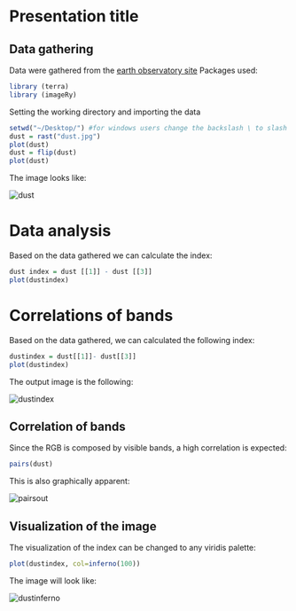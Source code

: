 # Presentation title
## Data gathering
Data were gathered from the [earth observatory site](https://earthobservatory.nasa.gov/)
Packages used:
``` r
library (terra)
library (imageRy)
```
Setting the working directory and importing the data
``` r
setwd("~/Desktop/") #for windows users change the backslash \ to slash /
dust = rast("dust.jpg")
plot(dust)
dust = flip(dust)
plot(dust)
```
The image looks like:

![dust](https://github.com/user-attachments/assets/a8328350-1608-41bf-86e2-dfd9d8375276)

# Data analysis
Based on the data gathered we can calculate the index:
``` r
dust index = dust [[1]] - dust [[3]]
plot(dustindex)
```
# Correlations of bands
Based on the data gathered, we can calculated the following index:

``` r
dustindex = dust[[1]]- dust[[3]]
plot(dustindex)
```
The output image is the following:

![dustindex](https://github.com/user-attachments/assets/1d99d740-0f43-4f7a-b50f-a0ddb78321fe)

## Correlation of bands

Since the RGB is composed by visible bands, a high correlation is expected:

``` r
pairs(dust)
```

This is also graphically apparent:

![pairsout](https://github.com/user-attachments/assets/c16c84dd-dc4f-42f9-be48-75a9d3b17a4e)

## Visualization of the image

The visualization of the index can be changed to any viridis palette:

``` r
plot(dustindex, col=inferno(100))
```

The image will look like:

![dustinferno](https://github.com/user-attachments/assets/f871cc40-afb8-4d0b-9ce0-b3d6bcb7ace0)



